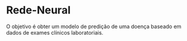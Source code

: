 # Rede-Neural

O objetivo é obter um modelo de predição de uma doença baseado em dados de exames clínicos laboratoriais.
